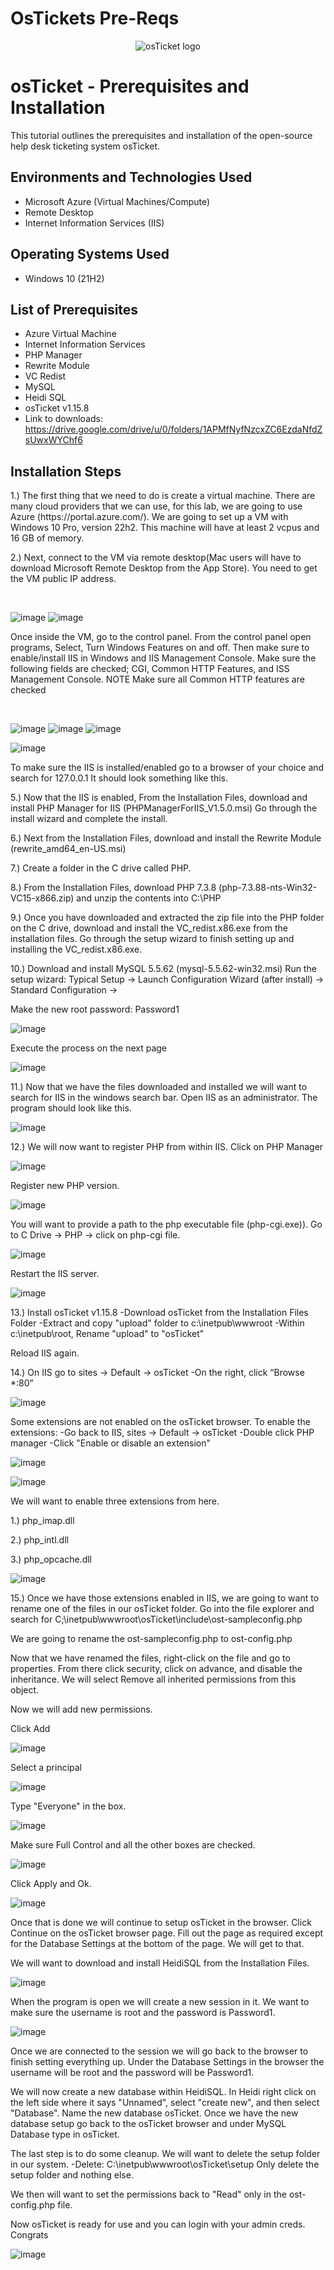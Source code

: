 # OsTickets Pre-Reqs 
<p align="center">
<img src="https://i.imgur.com/Clzj7Xs.png" alt="osTicket logo"/>
</p>

<h1>osTicket - Prerequisites and Installation</h1>
This tutorial outlines the prerequisites and installation of the open-source help desk ticketing system osTicket.<br />


<h2>Environments and Technologies Used</h2>

- Microsoft Azure (Virtual Machines/Compute)
- Remote Desktop
- Internet Information Services (IIS)

<h2>Operating Systems Used </h2>

- Windows 10</b> (21H2)

<h2>List of Prerequisites</h2>

- Azure Virtual Machine 
- Internet Information Services 
- PHP Manager
- Rewrite Module 
- VC Redist
- MySQL
- Heidi SQL
- osTicket v1.15.8
- Link to downloads: https://drive.google.com/drive/u/0/folders/1APMfNyfNzcxZC6EzdaNfdZsUwxWYChf6






<h2>Installation Steps</h2>

<p>

</p>
<p>
1.) The first thing that we need to do is create a virtual machine. There are many cloud providers that we can use, for this lab, we are going to use Azure (https://portal.azure.com/). We are going to set up a VM with Windows 10 Pro, version 22h2. This machine will have at least 2 vcpus and 16 GB of memory.

2.) Next, connect to the VM via remote desktop(Mac users will have to download Microsoft Remote Desktop from the App Store). You need to get the VM public IP address.  
</p>
<br />

![image](https://github.com/Algoroy27/osticket-prereqs/assets/137920855/7bea9970-016b-44a0-abd1-053f62d7458c)
![image](https://github.com/Algoroy27/osticket-prereqs/assets/137920855/90598924-4bdb-490e-bfac-911742bf6354)

<p>

</p>
<p>
Once inside the VM, go to the control panel. From the control panel open programs, Select, Turn Windows Features on and off. Then make sure to enable/install IIS in Windows and IIS Management Console. Make sure the following fields are checked; CGI, Common HTTP Features, and ISS Management Console.
NOTE Make sure all Common HTTP features are checked 
</p>

<br />

![image](https://github.com/Algoroy27/osticket-prereqs/assets/137920855/30294e99-aa1a-4380-9c6a-8b892689a4aa)
![image](https://github.com/Algoroy27/osticket-prereqs/assets/137920855/33643269-011d-4c0b-b3bf-a89d2e312c7a)
![image](https://github.com/Algoroy27/osticket-prereqs/assets/137920855/bdf584df-2942-4035-9dd9-11e2e76f3437)

![image](https://github.com/Algoroy27/osticket-prereqs/assets/137920855/a6b2df95-886b-44e7-8c93-71dbd80b8c1e)

<p>
To make sure the IIS is installed/enabled go to a browser of your choice and search for 127.0.0.1 It should look something like this.  
</p>
<p>
  5.) Now that the IIS is enabled, From the Installation Files, download and install PHP Manager for IIS (PHPManagerForIIS_V1.5.0.msi) Go through the install wizard and complete the install.

6.) Next from the Installation Files, download and install the Rewrite Module (rewrite_amd64_en-US.msi)

7.) Create a folder in the C drive called PHP.

8.) From the Installation Files, download PHP 7.3.8 (php-7.3.88-nts-Win32-VC15-x866.zip) and unzip the contents into C:\PHP

9.) Once you have downloaded and extracted the zip file into the PHP folder on the C drive, download and install the VC_redist.x86.exe from the installation files. Go through the setup wizard to finish setting up and installing the VC_redist.x86.exe.

10.) Download and install MySQL 5.5.62 (mysql-5.5.62-win32.msi) Run the setup wizard: Typical Setup -> Launch Configuration Wizard (after install) -> Standard Configuration ->

Make the new root password: Password1


</p>

![image](https://github.com/Algoroy27/osticket-prereqs/assets/137920855/eb3e7739-2276-4cd9-9f1d-d1fa5a3583c7)

Execute the process on the next page

![image](https://github.com/Algoroy27/osticket-prereqs/assets/137920855/ca5cb469-c055-4501-af7b-7c50fd901d09)

11.) Now that we have the files downloaded and installed we will want to search for IIS in the windows search bar. Open IIS as an administrator. The program should look like this.

![image](https://github.com/Algoroy27/osticket-prereqs/assets/137920855/aa01ca4e-192f-43e1-87af-514c57c4783a)

12.) We will now want to register PHP from within IIS. Click on PHP Manager

![image](https://github.com/Algoroy27/osticket-prereqs/assets/137920855/58f5da05-1b3c-4293-9c55-7bebb15c2947)

Register new PHP version.

![image](https://github.com/Algoroy27/osticket-prereqs/assets/137920855/ef20823f-b371-45b1-b2a3-a7552bfbb988)

You will want to provide a path to the php executable file (php-cgi.exe)). Go to C Drive -> PHP -> click on php-cgi file.

![image](https://github.com/Algoroy27/osticket-prereqs/assets/137920855/1f598bf9-e7fa-44db-81f9-27cc44c7c582)

Restart the IIS server.

![image](https://github.com/Algoroy27/osticket-prereqs/assets/137920855/96011ade-1c5c-4bf6-83c0-b01e9554ffb1)

13.) Install osTicket v1.15.8 -Download osTicket from the Installation Files Folder -Extract and copy "upload" folder to c:\inetpub\wwwroot -Within c:\inetpub\root, Rename "upload" to "osTicket"

Reload IIS again.

14.) On IIS go to sites -> Default -> osTicket -On the right, click “Browse *:80”

![image](https://github.com/Algoroy27/osticket-prereqs/assets/137920855/380606cc-b199-48ff-b298-f8d0f422865f)

Some extensions are not enabled on the osTicket browser. To enable the extensions: -Go back to IIS, sites -> Default -> osTicket -Double click PHP manager -Click "Enable or disable an extension"

![image](https://github.com/Algoroy27/osticket-prereqs/assets/137920855/1dd09fb2-130c-41e6-8c98-50bd834b91b1)

![image](https://github.com/Algoroy27/osticket-prereqs/assets/137920855/e57accd9-a88f-40c7-b804-33eb7c844757)

We will want to enable three extensions from here.

1.) php_imap.dll

2.) php_intl.dll

3.) php_opcache.dll

![image](https://github.com/Algoroy27/osticket-prereqs/assets/137920855/f5961115-a317-4cd3-aeb7-4c15ea86d813)

15.) Once we have those extensions enabled in IIS, we are going to want to rename one of the files in our osTicket folder. Go into the file explorer and search for C;\inetpub\wwwroot\osTicket\include\ost-sampleconfig.php

We are going to rename the ost-sampleconfig.php to ost-config.php

Now that we have renamed the files, right-click on the file and go to properties. From there click security, click on advance, and disable the inheritance. We will select Remove all inherited permissions from this object.

Now we will add new permissions.

Click Add

![image](https://github.com/Algoroy27/osticket-prereqs/assets/137920855/2a21aa25-d47e-496a-8d89-cbd8d98a1969)

Select a principal

![image](https://github.com/Algoroy27/osticket-prereqs/assets/137920855/77bf1091-644e-402d-a23a-24360f2e88e0)

Type "Everyone" in the box.

![image](https://github.com/Algoroy27/osticket-prereqs/assets/137920855/8d65f6ff-b360-4bc1-a65a-abb11b4ee882)

Make sure Full Control and all the other boxes are checked.

![image](https://github.com/Algoroy27/osticket-prereqs/assets/137920855/42617961-0148-4d16-90ad-a445ce2b88bf)

Click Apply and Ok.

![image](https://github.com/Algoroy27/osticket-prereqs/assets/137920855/096550a3-eb14-490a-b01a-4a42fe6e4f36)

Once that is done we will continue to setup osTicket in the browser. Click Continue on the osTicket browser page. Fill out the page as required except for the Database Settings at the bottom of the page. We will get to that.

We will want to download and install HeidiSQL from the Installation Files.

![image](https://github.com/Algoroy27/osticket-prereqs/assets/137920855/bea9be53-299b-4229-a1c7-859b7f2cf1fc)

When the program is open we will create a new session in it. We want to make sure the username is root and the password is Password1.

![image](https://github.com/Algoroy27/osticket-prereqs/assets/137920855/84284096-4f89-4738-9fcf-f367607c673b)

Once we are connected to the session we will go back to the browser to finish setting everything up. Under the Database Settings in the browser the username will be root and the password will be Password1.

We will now create a new database within HeidiSQL. In Heidi right click on the left side where it says "Unnamed", select "create new", and then select "Database". Name the new database osTicket. Once we have the new database setup go back to the osTicket browser and under MySQL Database type in osTicket.

The last step is to do some cleanup. We will want to delete the setup folder in our system. -Delete: C:\inetpub\wwwroot\osTicket\setup Only delete the setup folder and nothing else.

We then will want to set the permissions back to "Read" only in the ost-config.php file.

Now osTicket is ready for use and you can login with your admin creds. Congrats 

![image](https://github.com/Algoroy27/osticket-prereqs/assets/137920855/8c0c266f-b45a-4e3b-b9ff-50a5082947f1)







